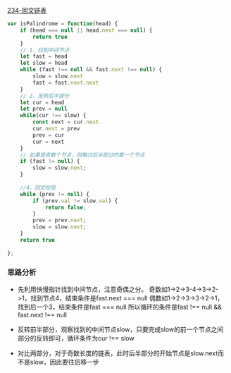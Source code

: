 [234-回文链表](https://leetcode-cn.com/problems/palindrome-linked-list/)

```js
var isPalindrome = function(head) {
    if (head === null || head.next === null) {
        return true
    }
    // 1、找到中间节点
    let fast = head
    let slow = head
    while (fast !== null && fast.next !== null) {
        slow = slow.next
        fast = fast.next.next
    }
    // 2、反转后半部分
    let cur = head
    let prev = null
    while(cur !== slow) {
        const next = cur.next
        cur.next = prev
        prev = cur
        cur = next
    }
    // 如果是奇数个节点，则略过后半部分的第一个节点
    if (fast != null) {
        slow = slow.next;
    }
    
    //4、回文校验
    while (prev != null) {
        if (prev.val != slow.val) {
            return false;
        }
        prev = prev.next;
        slow = slow.next;
    }
    return true
    
};
```

### 思路分析
* 先利用快慢指针找到中间节点，注意奇偶之分。
奇数如1->2->3-4->3->2->1，找到节点4，结束条件是fast.next === null
偶数如1->2->3->3->2->1，找到后一个3，结束条件是fast === null
所以循环的条件是fast !== null && fast.next !== null

* 反转前半部分，观察找到的中间节点slow，只要完成slow的前一个节点之间部分的反转即可，循环条件为cur !== slow
* 对比两部分，对于奇数长度的链表，此时后半部分的开始节点是slow.next而不是slow，因此要往后移一步